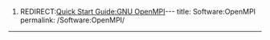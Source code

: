 1.  REDIRECT:[Quick Start Guide:GNU
    OpenMPI](Quick_Start_Guide:GNU_OpenMPI "wikilink")---
title: Software:OpenMPI
permalink: /Software:OpenMPI/
---

